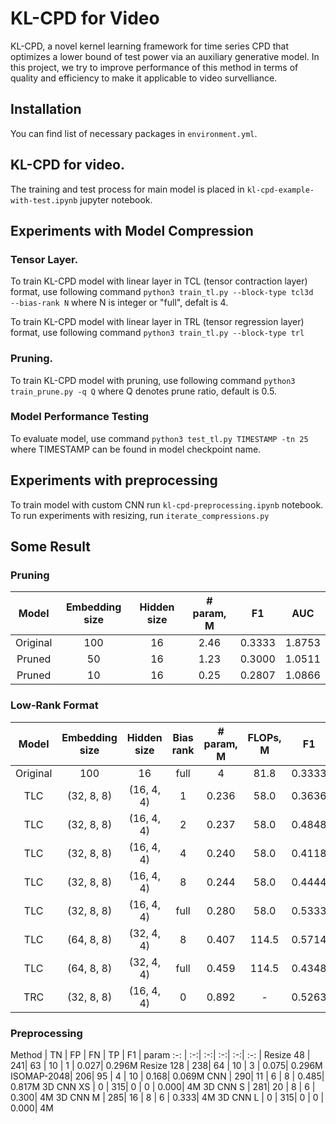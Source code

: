 # KL-CPD for Video

KL-CPD, a novel kernel learning framework for time series CPD that optimizes a lower bound of test power via an auxiliary generative model. In this project, we try to improve performance of this method in terms of quality and efficiency to make it applicable to video survelliance.

## Installation

You can find list of necessary packages in `environment.yml`.

## KL-CPD for video.

The training and test process for main model is placed in `kl-cpd-example-with-test.ipynb` jupyter notebook.

## Experiments with Model Compression

### Tensor Layer.

To train KL-CPD model with linear layer in TCL (tensor contraction layer) format, use following command 
```python3 train_tl.py --block-type tcl3d  --bias-rank N```
where N is integer or "full", defalt is 4. 

To train KL-CPD model with linear layer in TRL (tensor regression layer) format, use following command 
```python3 train_tl.py --block-type trl```

### Pruning.
To train KL-CPD model with pruning, use following command 
```python3 train_prune.py -q Q```
where Q denotes prune ratio, default is 0.5.

### Model Performance Testing

To evaluate model, use command 
```python3 test_tl.py TIMESTAMP -tn 25```
where TIMESTAMP can be found in model checkpoint name.


## Experiments with preprocessing
To train model with custom CNN run `kl-cpd-preprocessing.ipynb` notebook. To run experiments with resizing, run `iterate_compressions.py`


## Some Result

### Pruning

Model | Embedding size | Hidden size | \# param, M | F1 | AUC
:-:|:-:|:-:|:-:|:-:|:-: 
Original | 100 | 16 | 2.46 | 0.3333 | 1.8753
Pruned   |  50 | 16 | 1.23 | 0.3000 | 1.0511
Pruned   |  10 | 16 | 0.25 | 0.2807 | 1.0866

### Low-Rank Format

Model | Embedding size | Hidden size | Bias rank | \# param, M | FLOPs, M | F1 | AUC
:-:|:-:|:-:|:-:|:-:|:-:|:-:|:-:
Original | 100     |  16        | full | 4     | 81.8  | 0.3333 | 1.8753
TLC | (32, 8, 8) | (16, 4, 4) | 1    | 0.236 | 58.0  | 0.3636 | 0.7900
TLC | (32, 8, 8) | (16, 4, 4) | 2    | 0.237 | 58.0  | 0.4848 | 0.6785
TLC | (32, 8, 8) | (16, 4, 4) | 4    | 0.240 | 58.0  | 0.4118 | 0.7458
TLC | (32, 8, 8) | (16, 4, 4) | 8    | 0.244 | 58.0  | 0.4444 | 0.8158
TLC | (32, 8, 8) | (16, 4, 4) | full | 0.280 | 58.0  | 0.5333    | 0.6804
TLC | (64, 8, 8) | (32, 4, 4) | 8    | 0.407 | 114.5 | 0.5714 | 0.6322
TLC | (64, 8, 8) | (32, 4, 4) | full    | 0.459 | 114.5 | 0.4348 | 0.7095
TRC | (32, 8, 8) | (16, 4, 4) | 0    | 0.892 | - | 0.5263 | 0.7817

### Preprocessing

Method     | TN | FP | FN | TP | F1   | param
:-:        | :-:| :-:| :-:| :-:| :-:  |
Resize 48  | 241| 63 | 10 | 1  | 0.027| 0.296M
Resize 128 | 238| 64 | 10 | 3  | 0.075| 0.296M
ISOMAP-2048| 206| 95 | 4  | 10 | 0.168| 0.069M
CNN        | 290| 11 | 6  | 8  | 0.485| 0.817M
3D CNN XS  | 0  | 315| 0  | 0  | 0.000| 4M
3D CNN S   | 281| 20 | 8  | 6  | 0.300| 4M
3D CNN M   | 285| 16 | 8  | 6  | 0.333| 4M
3D CNN L   | 0  | 315| 0  | 0  | 0.000| 4M
